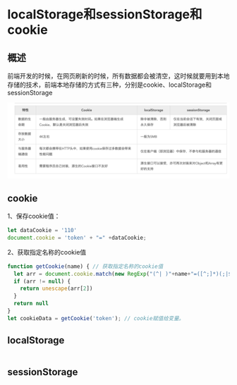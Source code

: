 # localStorage和sessionStorage和cookie
## 概述
前端开发的时候，在网页刷新的时候，所有数据都会被清空，这时候就要用到本地存储的技术，前端本地存储的方式有三种，分别是cookie、localStorage和sessionStorage

![mahua](cookie.png)

## cookie
1、保存cookie值：
```js
let dataCookie = '110'
document.cookie = 'token' + "=" +dataCookie; 
```
2、获取指定名称的cookie值
```js
function getCookie(name) { // 获取指定名称的cookie值
  let arr = document.cookie.match(new RegExp("(^| )"+name+"=([^;]*)(;|$)"))
  if (arr != null) {
    return unescape(arr[2])
  }
  return null
}
let cookieData = getCookie('token'); // cookie赋值给变量。

```

## localStorage
```$xslt
```
## sessionStorage
```$xslt
```

